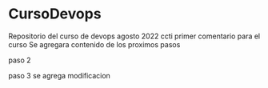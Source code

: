 # CursoDevops
Repositorio del curso de devops agosto 2022 ccti
primer comentario para el curso
Se agregara contenido de los proximos pasos


paso 2


paso 3 se agrega modificacion 
